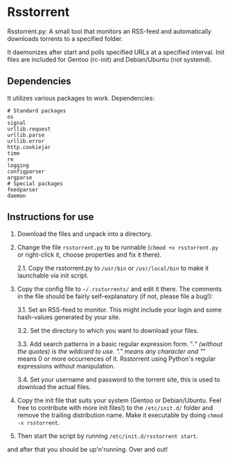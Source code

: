 # Rsstorrent

Rsstorrent.py: A small tool that monitors an RSS-feed and automatically downloads torrents to a specified folder.

It daemonizes after start and polls specified URLs at a specified interval. Init files are included for Gentoo (rc-init) and Debian/Ubuntu (not systemd).

## Dependencies

It utilizes various packages to work. Dependencies:

    # Standard packages
    os
    signal
    urllib.request
    urllib.parse
    urllib.error
    http.cookiejar
    time
    re
    logging
    configparser
    argparse
    # Special packages
    feedparser
    daemon


## Instructions for use

1. Download the files and unpack into a directory.
2. Change the file `rsstorrent.py` to be runnable (`chmod +x rsstorrent.py` or right-click it, choose properties and fix it there).

    2.1. Copy the rsstorrent.py to `/usr/bin` or `/usr/local/bin` to make it launchable via init script.

3. Copy the config file to `~/.rsstorrents/` and edit it there. The comments in the file should be fairly self-explanatory (if not, please file a bug!):

    3.1. Set an RSS-feed to monitor. This might include your login and some hash-values generated by your site.

    3.2. Set the directory to which you want to download your files.

    3.3. Add search patterns in a basic regular expression form. ".*" (without the quotes) is the wildcard to use. "." means any character and "*" means 0 or more occurrences of it. Rsstorrent using Python's regular expressions without manipulation.

    3.4. Set your username and password to the torrent site, this is used to download the actual files.

4. Copy the init file that suits your system (Gentoo or Debian/Ubuntu. Feel free to contribute with more init files!) to the `/etc/init.d/` folder and remove the trailing distribution name. Make it executable by doing `chmod -x rsstorrent`.
5. Then start the script by running `/etc/init.d/rsstorrent start`.

and after that you should be up'n'running. Over and out!
